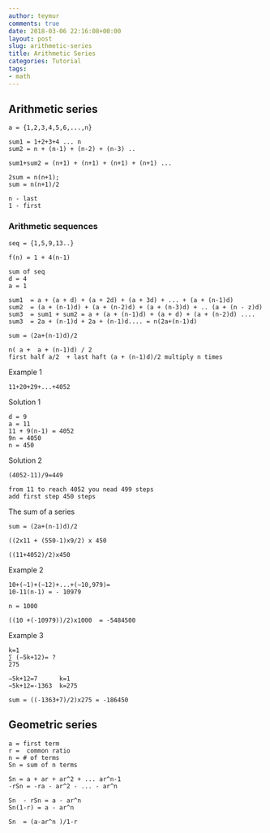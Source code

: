 ```yaml
---
author: teymur
comments: true
date: 2018-03-06 22:16:08+00:00
layout: post
slug: arithmetic-series
title: Arithmetic Series
categories: Tutorial
tags:
- math
---
```


## Arithmetic series
```
a = {1,2,3,4,5,6,...,n}

sum1 = 1+2+3+4 ... n
sum2 = n + (n-1) + (n-2) + (n-3) ..   

sum1+sum2 = (n+1) + (n+1) + (n+1) + (n+1) ...

2sum = n(n+1);
sum = n(n+1)/2

n - last 
1 - first

```

### Arithmetic sequences

```
seq = {1,5,9,13..}

f(n) = 1 + 4(n-1)

sum of seq 
d = 4
a = 1

sum1  = a + (a + d) + (a + 2d) + (a + 3d) + ... + (a + (n-1)d)
sum2  = (a + (n-1)d) + (a + (n-2)d) + (a + (n-3)d) + .. (a + (n - z)d)
sum3  = sum1 + sum2 = a + (a + (n-1)d) + (a + d) + (a + (n-2)d) .... 
sum3  = 2a + (n-1)d + 2a + (n-1)d.... = n(2a+(n-1)d)

sum = (2a+(n-1)d)/2

n( a +  a + (n-1)d) / 2 
first half a/2  + last haft (a + (n-1)d)/2 multiply n times
```
Example 1
```
11+20+29+...+4052
```

Solution 1 
```
d = 9
a = 11
11 + 9(n-1) = 4052
9n = 4050
n = 450
```
Solution 2
```
(4052-11)/9=449

from 11 to reach 4052 you nead 499 steps 
add first step 450 steps

```
The sum of a series
```
sum = (2a+(n-1)d)/2

((2x11 + (550-1)x9/2) x 450

((11+4052)/2)x450
```

Example 2 
```
10+(−1)+(−12)+...+(−10,979)=
10-11(n-1) = - 10979

n = 1000

((10 +(-10979))/2)x1000  = -5484500
```

Example 3
```
k=1
∑ (−5k+12)= ?
275
​	 
−5k+12=7      k=1
−5k+12=-1363  k=275

sum = ((-1363+7)/2)x275 = -186450
```

## Geometric series
```
a = first term
r =  common ratio
n = # of terms
Sn = sum of n terms

Sn = a + ar + ar^2 + ... ar^n-1
-rSn = -ra - ar^2 - ... - ar^n

Sn  - rSn = a - ar^n
Sn(1-r) = a - ar^n

Sn  = (a-ar^n )/1-r 
```